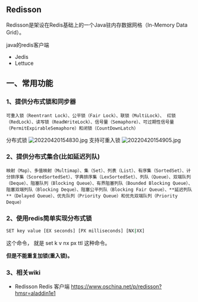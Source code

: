 ## Redisson

Redisson是架设在Redis基础上的一个Java驻内存数据网格（In-Memory Data Grid）。

java的redis客户端
* Jedis
* Lettuce 

## 一、常用功能
### 1、提供**分布式锁**和同步器
    可重入锁（Reentrant Lock）、公平锁（Fair Lock）、联锁（MultiLock）、 红锁（RedLock）、读写锁（ReadWriteLock）、信号量（Semaphore）、可过期性信号量（PermitExpirableSemaphore）和闭锁（CountDownLatch）

分布式锁
![20220420154830.jpg](https://pic.imgdb.cn/item/625fbb32239250f7c5b9f6f9.jpg)
支持可重入锁
![20220420154905.jpg](https://pic.imgdb.cn/item/625fbb5c239250f7c5ba4a1b.jpg)

### 2、提供分布式集合(比如**延迟列队**)
    映射（Map）、多值映射（Multimap）、集（Set）、列表（List）、有序集（SortedSet）、计分排序集（ScoredSortedSet）、字典排序集（LexSortedSet）、列队（Queue）、双端队列（Deque）、阻塞队列（Blocking Queue）、有界阻塞列队（Bounded Blocking Queue）、 阻塞双端列队（Blocking Deque）、阻塞公平列队（Blocking Fair Queue）、**延迟列队**（Delayed Queue）、优先队列（Priority Queue）和优先双端队列（Priority Deque）

### 2、使用redis简单实现分布式锁

```sh
SET key value [EX seconds] [PX milliseconds] [NX|XX] 
```
这个命令， 就是 set k v nx px ttl 这种命令。

**但是不能重复加锁(重入锁)。**

### 3、相关wiki
* Redisson Redis 客户端 https://www.oschina.net/p/redisson?hmsr=aladdin1e1